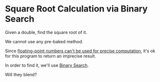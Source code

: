 # Square Root Calculation via Binary Search
Given a double, find the square root of it. 

We cannot use any pre-baked method.

Since [floating-point numbers can't be used for precise computation](https://wiki.sei.cmu.edu/confluence/display/java/NUM04-J.+Do+not+use+floating-point+numbers+if+precise+computation+is+required),
it's ok for this program to return an imprecise result.

In order to find it, we'll use [Binary Search](https://en.wikipedia.org/wiki/Binary_search_algorithm).

Will they blend?
